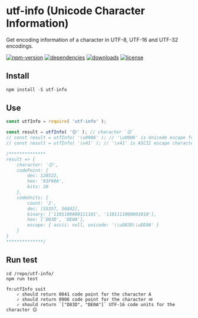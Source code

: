 # utf-info (Unicode Character Information)
Get encoding information of a character in UTF-8, UTF-16 and UTF-32 encodings.

[![npm-version](https://img.shields.io/npm/v/utf-info?style=flat-square)](https://www.npmjs.com/package/utf-info)
[![dependencies](https://img.shields.io/david/thatisuday/utf-info?style=flat-square)](https://www.npmjs.com/package/utf-info)
[![downloads](https://img.shields.io/npm/dt/utf-info?style=flat-square)](https://www.npmjs.com/package/utf-info)
[![license](https://img.shields.io/npm/l/utf-info?style=flat-square)](https://www.npmjs.com/package/utf-info)

## Install
```js
npm install -S utf-info
```

## Use
```js
const utfInfo = require( 'utf-info' );

const result = utfInfo( '😊' ); // character `😊`
// const result = utfInfo( '\u0906' ); // '\u0906' is Unicode escape for character `आ`
// const result = utfInfo( '\x41' ); // '\x41' is ASCII escape character `A`

/**************
result => {
    character: '😊',
    codePoint: {
        dec: 128522,
        hex: '01F60A',
        bits: 20
    },
    codeUnits: {
        count: '2',
        dec: [55357, 56842],
        binary: ['1101100000111101', '1101111000001010'],
        hex: ['D83D', 'DE0A'],
        escape: { ascii: null, unicode: '\\uD83D\\uDE0A' }
    }
}
**************/
```


## Run test
```
cd /repo/utf-info/
npm run test

fn:utfInfo suit
    ✓ should return 0041 code point for the character A
    ✓ should return 0906 code point for the character आ
    ✓ should return `["D83D", "DE0A"]` UTF-16 code units for the character 😊
```